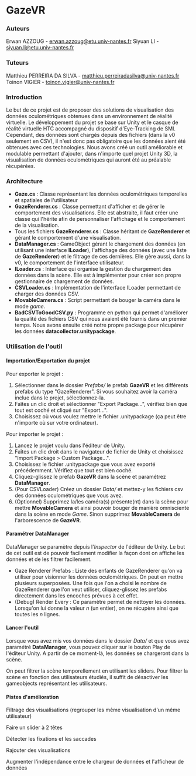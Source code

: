 # GazeVR 

### Auteurs 
Erwan AZZOUG - erwan.azzoug@etu.univ-nantes.fr
Siyuan LI  - siyuan.li@etu.univ-nantes.fr

### Tuteurs
Matthieu PERREIRA DA SILVA - matthieu.perreiradasilva@univ-nantes.fr
Toinon VIGIER - toinon.vigier@univ-nantes.fr

### Introduction 

Le but de ce projet est de proposer des solutions de visualisation des données oculométriques obtenues dans un environnement de réalité virtuelle. Le développement du projet se base sur Unity et le casque de réalité virtuelle HTC accompagné du dispositif d'Eye-Tracking de SMI. Cependant, des données sont chargés depuis des fichiers (dans la v0 seulement en CSV), il n'est donc pas obligatoire que les données aient été obtenues avec ces technologies. Nous avons créé un outil améliorable et modulable permettant d'ajouter, dans n'importe quel projet Unity 3D, la visualisation de données oculométriques qui auront été au préalable récupérées.

### Architecture 

- **Gaze.cs** : Classe représentant les données oculométriques temporelles et spatiales  de l'utilisateur
- **GazeRenderer.cs** : Classe permettant d'afficher et de gérer le comportement des visualisations. Elle est abstraite, il faut créer une classe qui l'hérite afin de personnaliser l'affichage et le comportement de la visualisation.
- Tous les fichiers **<name>GazeRenderer.cs** : Classe héritant de **GazeRenderer** et gérant le comportement d'une visualisation.
- **DataManager.cs** : GameObject gérant le chargement des données (en utilisant une interface **ILoader**), l'affichage des données (avec une liste de **GazeRenderer**) et le filtrage de ces dernières. Elle gère aussi, dans la v0, le comportement de l'interface utilisateur.
- **ILoader.cs** : Interface qui organise la gestion du chargement des données dans la scène. Elle est à implémenter pour créer son propre gestionnaire de chargement de données.
- **CSVLoader.cs** : Implémentation de l'interface ILoader permettant de charger des données CSV.
- **MovableCamera.cs** : Script permettant de bouger la caméra dans le mode *game*.
- **BadCSVToGoodCSV.py** : Programme en python qui permet d'améliorer la qualité des fichiers CSV qui nous avaient été fournis dans un premier temps. Nous avons ensuite créé notre propre package pour récupérer les données **datacollector.unitypackage**.




### Utilisation de l'outil

#### Importation/Exportation du projet

Pour exporter le projet :

1. Sélectionner dans le dossier *Prefabs/* le prefab **GazeVR** et les différents prefabs du type "GazeRenderer". Si vous souhaitez avoir la caméra inclue dans le projet, sélectionnez-la.
2. Faîtes un clic droit et sélectionner "Export Package...", vérifiez bien que tout est coché et cliqué sur "Export...".
3. Choisissez où vous voulez mettre le fichier .unitypackage (ça peut être n'importe où sur votre ordinateur).

Pour importer le projet :

1. Lancez le projet voulu dans l'éditeur de Unity.
2. Faîtes un clic droit dans le navigateur de fichier de Unity et choisissez "Import Package > Custom Package...".
3. Choisissez le fichier .unitypackage que vous avez exporté précédemment. Vérifiez que tout est bien coché. 
4. Cliquez-glissez le prefab **GazeVR** dans la scène et paramétrez **DataManager**.
5. (Pour CSVLoader) Créez un dossier *Data/* et mettez-y les fichiers csv des données oculométriques que vous avez.
6. (Optionnel) Supprimez la/les caméra(s) présente(nt) dans la scène pour mettre **MovableCamera** et ainsi pouvoir bouger de manière omnisciente dans la scène en mode *Game*. Sinon supprimez **MovableCamera** de l'arborescence de **GazeVR**.

#### Paramétrer DataManager

DataManager se paramètre depuis l'*Inspector* de l'éditeur de Unity. Le but de cet outil est de pouvoir facilement modifier la façon dont on affiche les données et de les filtrer facilement. 

- Gaze Renderer Prefabs : Liste des enfants de GazeRenderer qu'on va utiliser pour visionner les données oculométriques. On peut en mettre plusieurs superposées. Une fois que l'on a choisi le nombre de GazeRenderer que l'on veut utiliser, cliquez-glissez les prefabs directement dans les encoches prévues à cet effet.
- (Debug) Render Every : Ce paramètre permet de nettoyer les données. Lorsqu'on lui donne la valeur *n* (un entier), on ne récupère ainsi que toutes les *n* lignes. 

#### Lancer l'outil

Lorsque vous avez mis vos données dans le dossier *Data/* et que vous avez paramétré **DataManager**, vous pouvez cliquer sur le bouton Play de l'éditeur Unity. A partir de ce moment-là, les données se chargeront dans la scène. 

On peut filtrer la scène temporellement en utilisant les sliders. Pour filtrer la scène en fonction des utilisateurs étudiés, il suffit de désactiver les gameobjects représentant les utilisateurs. 

#### Pistes d'amélioration 

Filtrage des visualisations (regrouper les même visualisation d'un même utilisateur)

Faire un slider à 2 têtes

Détecter les fixations et les saccades

Rajouter des visualisations

Augmenter l'indépendance entre le chargeur de données et l'afficheur de données
